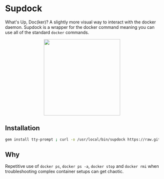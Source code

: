 # Supdock
What's Up, Doc(ker)? A slightly more visual way to interact with the docker daemon. Supdock is a wrapper for the docker command meaning you can use all of the standard `docker` commands.

<p align="center">
<img src="https://i.imgur.com/ATV0nP7.png" width="250">

## Installation
```bash
gem install tty-prompt ; curl -o /usr/local/bin/supdock https://raw.githubusercontent.com/segersniels/supdock/master/supdock ; chmod +x /usr/local/bin/supdock
```

## Why
Repetitive use of `docker ps`, `docker ps -a`, `docker stop` and `docker rmi` when troubleshooting  complex container setups can get chaotic.
